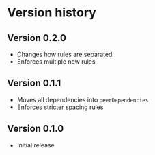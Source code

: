 # Version history

## Version 0.2.0

- Changes how rules are separated
- Enforces multiple new rules


## Version 0.1.1

- Moves all dependencies into `peerDependencies`
- Enforces stricter spacing rules


## Version 0.1.0

- Initial release
